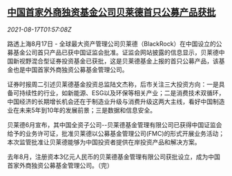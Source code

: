 <!--1629167464000-->
[中国首家外商独资基金公司贝莱德首只公募产品获批](https://cn.reuters.com/article/china-blackrock-fund-0817-idCNKBS2FI04F)
------

<div><i>2021-08-17T01:57:08Z</i></div><p>路透上海8月17日 - 全球最大资产管理公司贝莱德（BlackRock）在中国设立的公募基金公司首只产品已获中国证监会批准。证监会网站披露的信息显示，贝莱德中国新视野混合型证券投资基金已获批，这是贝莱德基金上报的首只公募产品，该基金也是中国首家外商独资公募基金管理公司。</p><p>证券时报周二引述贝莱德基金投资总监陆文杰称，后市关注三大投资方向：一是具备可持续性的行业，如新能源、ESG以及环保等相关产业；二是消费技术双循环，中国经济的长期增长机会还在于制造业升级与消费升级这两大主线，看好中国制造业在未来5年到10年的发展前景；三是数据和信息安全。</p><p>贝莱德6月宣布，其中国全资子公司--贝莱德基金管理有限公司已获得中国证监会给予的业务许可证，批准贝莱德以公募基金管理公司(FMC)的形式开展业务活动；本次监管批准让贝莱德能够为中国投资者提供在岸投资产品和解决方案。</p><p>去年8月，注册资本3亿元人民币的贝莱德基金管理有限公司获批设立，成为中国首家外商独资公募基金管理公司。（完）</p>
